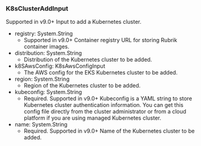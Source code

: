 ### K8sClusterAddInput
Supported in v9.0+
  Input to add a Kubernetes cluster.

- registry: System.String
  - Supported in v9.0+
      Container registry URL for storing Rubrik container images.
- distribution: System.String
  - Distribution of the Kubernetes cluster to be added.
- k8SAwsConfig: K8sAwsConfigInput
  - The AWS config for the EKS Kubernetes cluster to be added.
- region: System.String
  - Region of the Kubernetes cluster to be added.
- kubeconfig: System.String
  - Required. Supported in v9.0+
      Kubeconfig is a YAML string to store Kubernetes cluster authentication information. You can get this config file directly from the cluster administrator or from a cloud platform if you are using managed Kubernetes cluster.
- name: System.String
  - Required. Supported in v9.0+
      Name of the Kubernetes cluster to be added.
